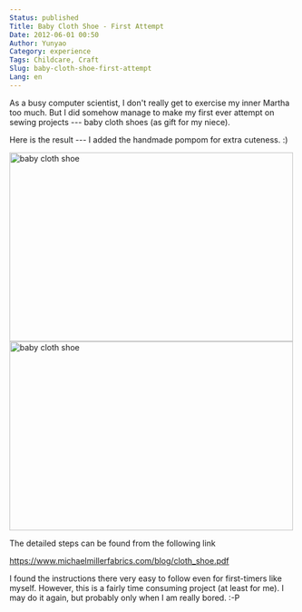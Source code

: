 ```yaml
---
Status: published
Title: Baby Cloth Shoe - First Attempt
Date: 2012-06-01 00:50
Author: Yunyao
Category: experience
Tags: Childcare, Craft
Slug: baby-cloth-shoe-first-attempt
Lang: en
---
```


As a busy computer scientist, I don't really get to exercise my inner Martha too much. But I did somehow manage to make my first ever attempt on sewing projects --- baby cloth shoes (as gift for my niece).

Here is the result --- I added the handmade pompom for extra cuteness. :)

<img src="https://farm5.staticflickr.com/4034/4260345214_857f3812b3.jpg" width="500" height="333" alt="baby cloth shoe" />

<img src="https://farm5.staticflickr.com/4018/4259588689_e1288a85ba.jpg" width="500" height="333" alt="baby cloth shoe" />

The detailed steps can be found from the following link

<https://www.michaelmillerfabrics.com/blog/cloth_shoe.pdf>

I found the instructions there very easy to follow even for first-timers like myself. However, this is a fairly time consuming project (at least for me). I may do it again, but probably only when I am really bored. :-P
